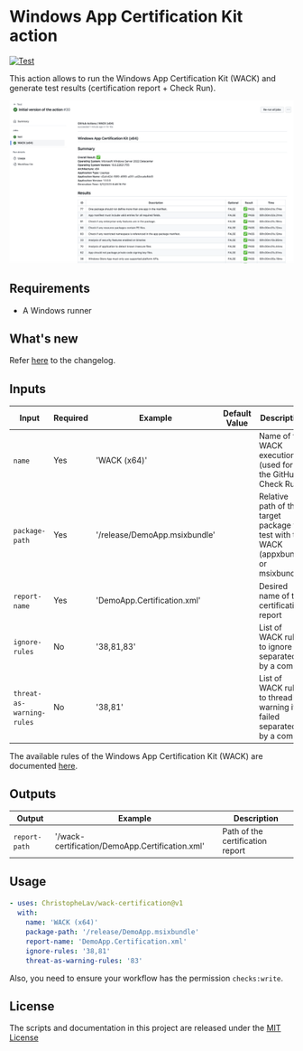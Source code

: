 # Windows App Certification Kit action

[![Test](https://github.com/ChristopheLav/wack-certification/actions/workflows/test.yml/badge.svg)](https://github.com/ChristopheLav/wack-certification/actions/workflows/test.yml)

This action allows to run the Windows App Certification Kit (WACK) and generate test results (certification report + Check Run).

![Example of WACK check run](imgs/wack-check-run-example.png)

## Requirements

- A Windows runner

## What's new

Refer [here](CHANGELOG.md) to the changelog.

## Inputs

| Input | Required | Example | Default Value | Description |
|-|-|-|-|-|
| `name`          | Yes | 'WACK (x64)'  | | Name of the WACK execution (used for the GitHub Check Run) |
| `package-path`          | Yes | '/release/DemoApp.msixbundle'  | | Relative path of the target package to test with the WACK (appxbundle or msixbundle) |
| `report-name`          | Yes | 'DemoApp.Certification.xml'  | | Desired name of the certification report |
| `ignore-rules`          | No | '38,81,83'  | | List of WACK rules to ignore separated by a comma |
| `threat-as-warning-rules`          | No | '38,81'  | | List of WACK rules to thread as warning if failed separated by a comma |

The available rules of the Windows App Certification Kit (WACK) are documented [here](https://learn.microsoft.com/en-us/windows/uwp/debug-test-perf/windows-app-certification-kit-tests).

## Outputs

| Output | Example | Description |
|-|-|-|
| `report-path`          | '/wack-certification/DemoApp.Certification.xml'  | Path of the certification report |

## Usage

<!-- start usage -->
```yaml
- uses: ChristopheLav/wack-certification@v1
  with:
    name: 'WACK (x64)'
    package-path: '/release/DemoApp.msixbundle'
    report-name: 'DemoApp.Certification.xml'
    ignore-rules: '38,81'
    threat-as-warning-rules: '83'
```
<!-- end usage -->

Also, you need to ensure your workflow has the permission `checks:write`.

## License

The scripts and documentation in this project are released under the [MIT License](LICENSE)